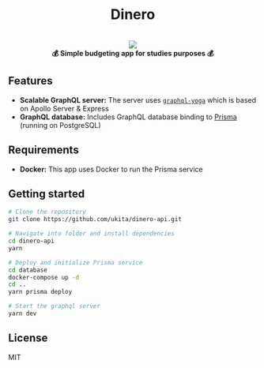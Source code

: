 <h1 align="center"><strong>Dinero</strong></h1>

<br />

<div align="center"><img src="https://media.giphy.com/media/xTiTnqUxyWbsAXq7Ju/giphy.gif" /></div>

<div align="center"><strong>💰 Simple budgeting app for studies purposes 💰</strong></div>

## Features

- **Scalable GraphQL server:** The server uses [`graphql-yoga`](https://github.com/prisma/graphql-yoga) which is based on Apollo Server & Express
- **GraphQL database:** Includes GraphQL database binding to [Prisma](https://www.prismagraphql.com) (running on PostgreSQL)

## Requirements

- **Docker:** This app uses Docker to run the Prisma service

## Getting started

```sh
# Clone the repository
git clone https://github.com/ukita/dinero-api.git

# Navigate into folder and install dependencies
cd dinero-api
yarn

# Deploy and initialize Prisma service
cd database
docker-compose up -d
cd ..
yarn prisma deploy

# Start the graphql server
yarn dev
```

## License

MIT

